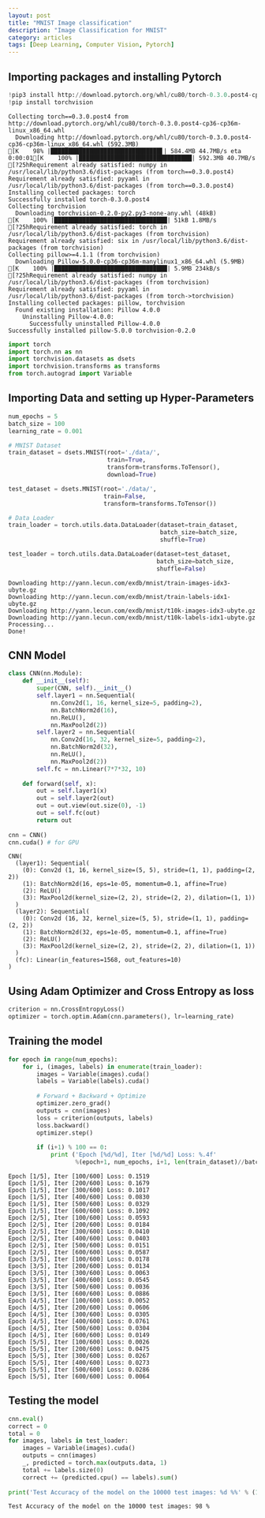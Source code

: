 ```yaml
---
layout: post
title: "MNIST Image classification"
description: "Image Classification for MNIST"
category: articles
tags: [Deep Learning, Computer Vision, Pytorch]
---
```



## Importing packages and installing Pytorch


```python
!pip3 install http://download.pytorch.org/whl/cu80/torch-0.3.0.post4-cp36-cp36m-linux_x86_64.whl
!pip install torchvision
```

    Collecting torch==0.3.0.post4 from http://download.pytorch.org/whl/cu80/torch-0.3.0.post4-cp36-cp36m-linux_x86_64.whl
      Downloading http://download.pytorch.org/whl/cu80/torch-0.3.0.post4-cp36-cp36m-linux_x86_64.whl (592.3MB)
    [K    98% |███████████████████████████████▋| 584.4MB 44.7MB/s eta 0:00:01[K    100% |████████████████████████████████| 592.3MB 40.7MB/s 
    [?25hRequirement already satisfied: numpy in /usr/local/lib/python3.6/dist-packages (from torch==0.3.0.post4)
    Requirement already satisfied: pyyaml in /usr/local/lib/python3.6/dist-packages (from torch==0.3.0.post4)
    Installing collected packages: torch
    Successfully installed torch-0.3.0.post4
    Collecting torchvision
      Downloading torchvision-0.2.0-py2.py3-none-any.whl (48kB)
    [K    100% |████████████████████████████████| 51kB 1.8MB/s 
    [?25hRequirement already satisfied: torch in /usr/local/lib/python3.6/dist-packages (from torchvision)
    Requirement already satisfied: six in /usr/local/lib/python3.6/dist-packages (from torchvision)
    Collecting pillow>=4.1.1 (from torchvision)
      Downloading Pillow-5.0.0-cp36-cp36m-manylinux1_x86_64.whl (5.9MB)
    [K    100% |████████████████████████████████| 5.9MB 234kB/s 
    [?25hRequirement already satisfied: numpy in /usr/local/lib/python3.6/dist-packages (from torchvision)
    Requirement already satisfied: pyyaml in /usr/local/lib/python3.6/dist-packages (from torch->torchvision)
    Installing collected packages: pillow, torchvision
      Found existing installation: Pillow 4.0.0
        Uninstalling Pillow-4.0.0:
          Successfully uninstalled Pillow-4.0.0
    Successfully installed pillow-5.0.0 torchvision-0.2.0
    


```python
import torch 
import torch.nn as nn
import torchvision.datasets as dsets
import torchvision.transforms as transforms
from torch.autograd import Variable
```

## Importing Data and setting up Hyper-Parameters


```python
num_epochs = 5
batch_size = 100
learning_rate = 0.001

# MNIST Dataset
train_dataset = dsets.MNIST(root='./data/',
                            train=True, 
                            transform=transforms.ToTensor(),
                            download=True)

test_dataset = dsets.MNIST(root='./data/',
                           train=False, 
                           transform=transforms.ToTensor())

# Data Loader
train_loader = torch.utils.data.DataLoader(dataset=train_dataset,
                                           batch_size=batch_size, 
                                           shuffle=True)

test_loader = torch.utils.data.DataLoader(dataset=test_dataset,
                                          batch_size=batch_size, 
                                          shuffle=False)


```

    Downloading http://yann.lecun.com/exdb/mnist/train-images-idx3-ubyte.gz
    Downloading http://yann.lecun.com/exdb/mnist/train-labels-idx1-ubyte.gz
    Downloading http://yann.lecun.com/exdb/mnist/t10k-images-idx3-ubyte.gz
    Downloading http://yann.lecun.com/exdb/mnist/t10k-labels-idx1-ubyte.gz
    Processing...
    Done!
    

## CNN Model


```python
class CNN(nn.Module):
    def __init__(self):
        super(CNN, self).__init__()
        self.layer1 = nn.Sequential(
            nn.Conv2d(1, 16, kernel_size=5, padding=2),
            nn.BatchNorm2d(16),
            nn.ReLU(),
            nn.MaxPool2d(2))
        self.layer2 = nn.Sequential(
            nn.Conv2d(16, 32, kernel_size=5, padding=2),
            nn.BatchNorm2d(32),
            nn.ReLU(),
            nn.MaxPool2d(2))
        self.fc = nn.Linear(7*7*32, 10)
        
    def forward(self, x):
        out = self.layer1(x)
        out = self.layer2(out)
        out = out.view(out.size(0), -1)
        out = self.fc(out)
        return out
        
cnn = CNN()
cnn.cuda() # for GPU
```




    CNN(
      (layer1): Sequential(
        (0): Conv2d (1, 16, kernel_size=(5, 5), stride=(1, 1), padding=(2, 2))
        (1): BatchNorm2d(16, eps=1e-05, momentum=0.1, affine=True)
        (2): ReLU()
        (3): MaxPool2d(kernel_size=(2, 2), stride=(2, 2), dilation=(1, 1))
      )
      (layer2): Sequential(
        (0): Conv2d (16, 32, kernel_size=(5, 5), stride=(1, 1), padding=(2, 2))
        (1): BatchNorm2d(32, eps=1e-05, momentum=0.1, affine=True)
        (2): ReLU()
        (3): MaxPool2d(kernel_size=(2, 2), stride=(2, 2), dilation=(1, 1))
      )
      (fc): Linear(in_features=1568, out_features=10)
    )



## Using Adam Optimizer and Cross Entropy as loss


```python
criterion = nn.CrossEntropyLoss()
optimizer = torch.optim.Adam(cnn.parameters(), lr=learning_rate)
```

## Training the model


```python
for epoch in range(num_epochs):
    for i, (images, labels) in enumerate(train_loader):
        images = Variable(images).cuda()
        labels = Variable(labels).cuda()
        
        # Forward + Backward + Optimize
        optimizer.zero_grad()
        outputs = cnn(images)
        loss = criterion(outputs, labels)
        loss.backward()
        optimizer.step()
        
        if (i+1) % 100 == 0:
            print ('Epoch [%d/%d], Iter [%d/%d] Loss: %.4f' 
                   %(epoch+1, num_epochs, i+1, len(train_dataset)//batch_size, loss.data[0]))

```

    Epoch [1/5], Iter [100/600] Loss: 0.1519
    Epoch [1/5], Iter [200/600] Loss: 0.1679
    Epoch [1/5], Iter [300/600] Loss: 0.1017
    Epoch [1/5], Iter [400/600] Loss: 0.0830
    Epoch [1/5], Iter [500/600] Loss: 0.0329
    Epoch [1/5], Iter [600/600] Loss: 0.1092
    Epoch [2/5], Iter [100/600] Loss: 0.0593
    Epoch [2/5], Iter [200/600] Loss: 0.0184
    Epoch [2/5], Iter [300/600] Loss: 0.0410
    Epoch [2/5], Iter [400/600] Loss: 0.0403
    Epoch [2/5], Iter [500/600] Loss: 0.0151
    Epoch [2/5], Iter [600/600] Loss: 0.0587
    Epoch [3/5], Iter [100/600] Loss: 0.0178
    Epoch [3/5], Iter [200/600] Loss: 0.0134
    Epoch [3/5], Iter [300/600] Loss: 0.0063
    Epoch [3/5], Iter [400/600] Loss: 0.0545
    Epoch [3/5], Iter [500/600] Loss: 0.0036
    Epoch [3/5], Iter [600/600] Loss: 0.0886
    Epoch [4/5], Iter [100/600] Loss: 0.0052
    Epoch [4/5], Iter [200/600] Loss: 0.0606
    Epoch [4/5], Iter [300/600] Loss: 0.0305
    Epoch [4/5], Iter [400/600] Loss: 0.0761
    Epoch [4/5], Iter [500/600] Loss: 0.0304
    Epoch [4/5], Iter [600/600] Loss: 0.0149
    Epoch [5/5], Iter [100/600] Loss: 0.0026
    Epoch [5/5], Iter [200/600] Loss: 0.0475
    Epoch [5/5], Iter [300/600] Loss: 0.0267
    Epoch [5/5], Iter [400/600] Loss: 0.0273
    Epoch [5/5], Iter [500/600] Loss: 0.0286
    Epoch [5/5], Iter [600/600] Loss: 0.0064
    

## Testing the model


```python
cnn.eval()   
correct = 0
total = 0
for images, labels in test_loader:
    images = Variable(images).cuda()
    outputs = cnn(images)
    _, predicted = torch.max(outputs.data, 1)
    total += labels.size(0)
    correct += (predicted.cpu() == labels).sum()
    
print('Test Accuracy of the model on the 10000 test images: %d %%' % (100 * correct / total))
```

    Test Accuracy of the model on the 10000 test images: 98 %
    

